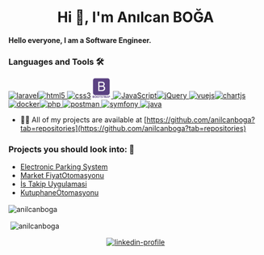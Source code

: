 <h1 align="center">Hi 👋, I'm Anılcan BOĞA</h1>
<h4 align="left">Hello everyone, I am a Software Engineer.</h4>


<h3>Languages and Tools 🛠 </h3>
<!--
![Java](https://img.shields.io/badge/-Java-d70000?logo=java&logoColor=ffffff)
![JavaScript](https://img.shields.io/badge/-JavaScript-%23F7DF1C?style=flat-square&logo=javascript&logoColor=000000&labelColor=%23F7DF1C&color=%23FFCE5A)
![HTML5](https://img.shields.io/badge/-HTML5-brightgreen?style=flat-square&logo=html5&logoColor=ffffff)
![CSS3](https://img.shields.io/badge/-CSS3-%231572B6?style=flat-square&logo=css3)
![Bootstrap](https://img.shields.io/badge/-Bootstrap-563D7C?style=flat-square&logo=Bootstrap&logoColor=ffffff)
![jQuery](https://img.shields.io/badge/-jQuery-FF69B4?style=flat-square&logo=jQuery)
![C#](https://img.shields.io/badge/%20-C%23-F29202?logo=c-sharp&logoColor=ffffff)
![React](https://img.shields.io/badge/-React-61DAFB?style=flat-square&logo=react&logoColor=ffffff) -->

<p align="left"><a href="https://laravel.com/" target="_blank"><img src="https://www.vectorlogo.zone/logos/laravel/laravel-icon.svg" alt="laravel" width="40" height="40" /></a><a href="https://www.w3.org/html/" target="_blank"><img src="https://www.vectorlogo.zone/logos/w3_html5/w3_html5-icon.svg" alt="html5" width="40" height="40" /> </a> <a href="https://www.w3schools.com/css/" target="_blank"><img src="https://www.vectorlogo.zone/logos/w3_css/w3_css-icon.svg" alt="css3" width="40" height="40" /></a><a href="https://getbootstrap.com" target="_blank"><img src="https://raw.githubusercontent.com/devicons/devicon/master/icons/bootstrap/bootstrap-plain-wordmark.svg"alt="bootstrap" width="40" height="40" /> </a> <a href="https://developer.mozilla.org/en-US/docs/Web/JavaScript" target="_blank"><img src="https://www.vectorlogo.zone/logos/javascript/javascript-vertical.svg" alt="JavaScript" width="40" height="40" /></a><a href="https://jquery.com/" target="_blank"><img src="https://www.vectorlogo.zone/logos/jquery/jquery-vertical.svg" alt="jQuery" width="40" height="40" /> </a> <a href="https://vuejs.org/" target="_blank"><img src="https://www.vectorlogo.zone/logos/vuejs/vuejs-icon.svg" alt="vuejs" width="40" height="40" /></a><a href="https://www.chartjs.org" target="_blank"><img src="https://www.chartjs.org/media/logo-title.svg" alt="chartjs" width="40" height="40" /></a><a href="https://www.docker.com/" target="_blank"><img src="https://www.vectorlogo.zone/logos/docker/docker-icon.svg" alt="docker" width="40" height="40" /></a><a href="https://www.php.net/" target="_blank"><img src="https://www.vectorlogo.zone/logos/php/php-icon.svg" alt="php" width="40" height="40" /></a><a href="https://postman.com" target="_blank"> <img src="https://www.vectorlogo.zone/logos/getpostman/getpostman-icon.svg" alt="postman" width="40" height="40" /> </a><a href="https://symfony.com/" target="_blank"> <img src="https://www.vectorlogo.zone/logos/symfony/symfony-icon.svg" alt="symfony" width="40" height="40" /> </a><a href="https://www.java.com/" target="_blank"> <img src="https://www.vectorlogo.zone/logos/java/java-icon.svg" alt="java" width="40" height="40" /> </a> </p>
	
- 👨‍💻 All of my projects are available at [https://github.com/anilcanboga?tab=repositories](https://github.com/anilcanboga?tab=repositories)

<!-- - 📫 How to reach me **#** -->



### Projects you should look into: 💬
- [Electronic Parking System](https://github.com/EPSGrup13/EPS)
- [Market FiyatOtomasyonu](https://github.com/anilcanboga/MarketFiyatOtomasyonu)
- [İs Takip Uygulamasi](https://github.com/anilcanboga/is-takip-uygulamasi)
- [KutuphaneOtomasyonu](https://github.com/anilcanboga/KutuphaneOtomasyonu)




<img align="center" src="https://github-readme-stats.vercel.app/api/top-langs/?username=anilcanboga&layout=compact&hide=html" alt="anilcanboga" /></p>

<p>&nbsp;<img align="center" src="https://github-readme-stats.vercel.app/api?username=anilcanboga&show_icons=true" alt="anilcanboga" /></p>

<p align="center">
<!-- <a href="#" target="blank"><img align="center" src="https://cdn.jsdelivr.net/npm/simple-icons@3.0.1/icons/twitter.svg" alt="ercument196" height="30" width="30" /></a> -->
<a href="https://www.linkedin.com/in/anilcanboga/" target="_blank"><img align="center" src="https://cdn.jsdelivr.net/npm/simple-icons@3.0.1/icons/linkedin.svg" alt="linkedin-profile" height="30" width="30" /></a>
<!-- <a href="#" target="blank"><img align="center" src="https://cdn.jsdelivr.net/npm/simple-icons@3.0.1/icons/medium.svg" alt="linkedin-profile" height="30" width="30" /></a>
</p> -->
